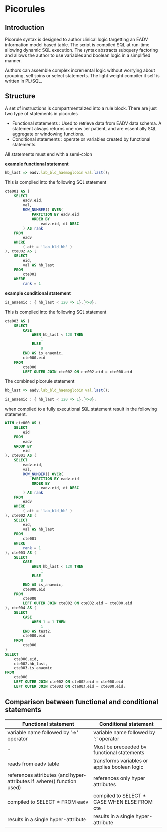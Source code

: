 # Picorules

## Introduction
Picorule syntax is designed to author clinical logic targetting an EADV information model based table. The script is compiled SQL at run-time allowing dynamic SQL execution. The syntax abstracts subquery factoring and allows the author to use variables and boolean logic in a simplified manner. 

Authors can assemble complex incremental logic without worrying about grouping, self-joins or select statements.
The light weight compiler it self is written in PL/SQL.

## Structure

A set of instructions is compartmentalized into a rule block. There are just two type of statements in picorules

- Functional statements : Used to retrieve data from EADV data schema. A statement always returns one row per patient, and are essentially SQL aggregate or windowing functions.
- Conditional statements : operate on variables created by functional statements.
  
All statements must end with a semi-colon

**example functional statement**  

```javascript
hb_last => eadv.lab_bld_haemoglobin.val.last();
```
This is compiled into the following SQL statement

```sql
cte001 AS (
    SELECT
        eadv.eid,
        val,
        ROW_NUMBER() OVER(
            PARTITION BY eadv.eid
            ORDER BY
                eadv.eid, dt DESC
        ) AS rank
    FROM
        eadv
    WHERE
        ( att = 'lab_bld_hb' )
), cte002 AS (
    SELECT
        eid,
        val AS hb_last
    FROM
        cte001
    WHERE
        rank = 1
```

**example conditional statement**  

```javascript
is_anaemic : { hb_last < 120 => 1},{=>0};
```

This is compiled into the following SQL statement

```sql
cte003 AS (
    SELECT
        CASE
            WHEN hb_last < 120 THEN
                1
            ELSE
                0
        END AS is_anaemic,
        cte000.eid
    FROM
        cte000
        LEFT OUTER JOIN cte002 ON cte002.eid = cte000.eid
```

The combined picorule statement 
```javascript
hb_last => eadv.lab_bld_haemoglobin.val.last();

is_anaemic : { hb_last < 120 => 1},{=>0};
```

when compiled to a fully executional SQL statement result in the following statement.

```sql
WITH cte000 AS (
    SELECT
        eid
    FROM
        eadv
    GROUP BY
        eid
), cte001 AS (
    SELECT
        eadv.eid,
        val,
        ROW_NUMBER() OVER(
            PARTITION BY eadv.eid
            ORDER BY
                eadv.eid, dt DESC
        ) AS rank
    FROM
        eadv
    WHERE
        ( att = 'lab_bld_hb' )
), cte002 AS (
    SELECT
        eid,
        val AS hb_last
    FROM
        cte001
    WHERE
        rank = 1
), cte003 AS (
    SELECT
        CASE
            WHEN hb_last < 120 THEN
                1
            ELSE
                0
        END AS is_anaemic,
        cte000.eid
    FROM
        cte000
        LEFT OUTER JOIN cte002 ON cte002.eid = cte000.eid
), cte004 AS (
    SELECT
        CASE
            WHEN 1 = 1 THEN
                1
        END AS test2,
        cte000.eid
    FROM
        cte000
)
SELECT
    cte000.eid,
    cte002.hb_last,
    cte003.is_anaemic
FROM
    cte000
    LEFT OUTER JOIN cte002 ON cte002.eid = cte000.eid
    LEFT OUTER JOIN cte003 ON cte003.eid = cte000.eid;
```



## Comparison between functional and conditional statements


| Functional statement | Conditional statement |
| -------------------- | --------------------- |
| variable name followed by '=>' operator | variable name followed by ':' operator |
| - | Must be preceeded by functional statements |
| reads from eadv table | transforms variables or applies boolean logic |
| references attributes (and hyper-attributes if .where() function used) | references only hyper attributes |
| compiled to  SELECT * FROM eadv | compiled to SELECT * CASE WHEN ELSE FROM cte |
| results in a single hyper-attribute | results in a single hyper-attribute |



